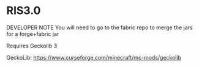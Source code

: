 # RIS3.0

DEVELOPER NOTE
You will need to go to the fabric repo to merge the jars for a forge+fabric jar

Requires Geckolib 3

GeckoLib: https://www.curseforge.com/minecraft/mc-mods/geckolib

